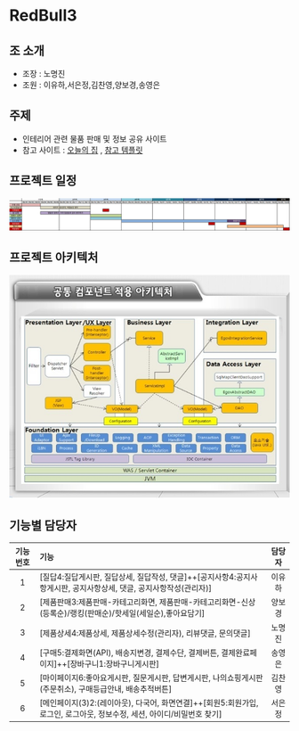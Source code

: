 # RedBull3
## 조 소개
* 조장 : 노명진
* 조원 : 이유하,서은정,김찬영,양보경,송영은

## 주제
* 인테리어 관련 물품 판매 및 정보 공유 사이트
* 참고 사이트 : 
[오늘의 집](https://ohou.se/?source=14&affect_type=UtmUrl&utm_source=google&utm_medium=cpc&utm_campaign=commerce&source=14&affect_type=UtmUrl&gclid=Cj0KCQjwwb3rBRDrARIsALR3XebiLjYx06J1s6WChHD9nGWGkFAgMxNgEgKLzTPYKQFph8-OZXwijnsaApfgEALw_wcB)
,
[참고 템플릿](https://colorlib.com/wp/template/eiser/)


## 프로젝트 일정
![wbs_0829](https://github.com/HR-Kim/RedBull3/blob/master/doc/img/wbs_0829.png)

## 프로젝트 아키텍처
![모바일 공통컴포넌트 아키텍처](https://github.com/HR-Kim/RedBull3/blob/master/doc/img/모바일%20공통컴포넌트%20아키텍처.jpg)

## 기능별 담당자
| 기능번호 | 기능 | 담당자 |
|:--------:|:-----------------------------------------------------------------------------------------------------------------|:--------:|
| 1 | [질답4:질답게시판, 질답상세, 질답작성, 댓글]++[공지사항4:공지사항게시판, 공지사항상세, 댓글, 공지사항작성(관리자)] | 이유하 |
| 2 | [제품판매3:제품판매-카테고리화면, 제품판매-카테고리화면-신상(등록순)/랭킹(판매순)/핫세일(세일순),좋아요담기] | 양보경 |
| 3 | [제품상세4:제품상세, 제품상세수정(관리자), 리뷰댓글, 문의댓글] | 노명진 |
| 4 | [구매5:결제화면(API), 배송지변경, 결제수단, 결제버튼, 결제완료페이지]++[장바구니1:장바구니게시판] | 송영은 |
| 5 | [마이페이지6:좋아요게시판, 질문게시판, 답변게시판, 나의쇼핑게시판(주문취소), 구매등급안내, 배송추적버튼] | 김찬영 |
| 6 | [메인페이지(3)2:(레이아웃), 다국어, 화면연결]++[회원5:회원가입, 로그인, 로그아웃, 정보수정, 세션, 아이디/비밀번호 찾기] | 서은정 |
<br/>
